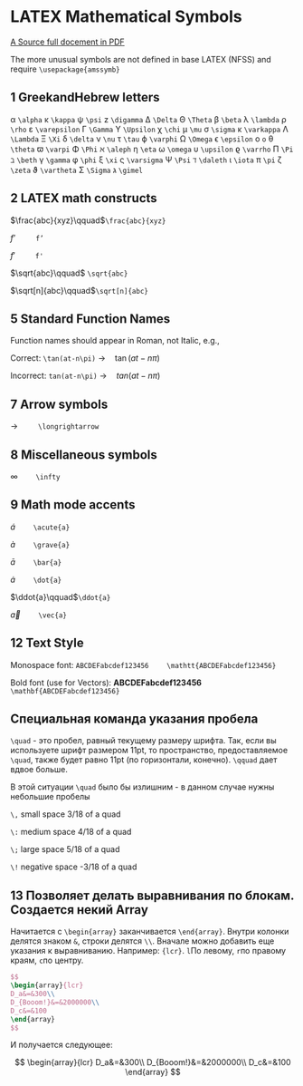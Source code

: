 # LATEX Mathematical Symbols 

[A Source full docement in PDF](./additional/LaTeX_symbols.pdf)

The more unusual symbols are not defined in base LATEX (NFSS) and require `\usepackage{amssymb}` 

## 1 GreekandHebrew letters 

α `\alpha` κ `\kappa` ψ `\psi` z `\digamma` ∆ `\Delta` Θ `\Theta` β `\beta` λ `\lambda` ρ `\rho` ε `\varepsilon` Γ `\Gamma` Υ `\Upsilon` χ `\chi` µ `\mu` σ `\sigma` κ `\varkappa` Λ `\Lambda` Ξ `\Xi` δ `\delta` ν `\nu` τ `\tau` ϕ `\varphi` Ω `\Omega` ϵ `\epsilon` o `o` θ `\theta` ϖ `\varpi` Φ `\Phi` ℵ `\aleph` η `\eta` ω `\omega` υ `\upsilon` ϱ `\varrho` Π `\Pi` ℶ `\beth` γ `\gamma` φ `\phi` ξ `\xi` ς `\varsigma` Ψ `\Psi` ℸ `\daleth` ι `\iota` π `\pi` ζ `\zeta` ϑ `\vartheta` Σ `\Sigma` ג `\gimel`

## 2 LATEX math constructs

$\frac{abc}{xyz}\qquad$`\frac{abc}{xyz}`

$f’\qquad$ `f’`

$f'\qquad$ `f'`

$\sqrt{abc}\qquad$ `\sqrt{abc}`

$\sqrt[n]{abc}\qquad$`\sqrt[n]{abc}`

## 5 Standard Function Names

Function names should appear in Roman, not Italic, e.g., 

Correct: `\tan(at-n\pi)` $\longrightarrow\quad\tan(at − n\pi)$

Incorrect: `tan(at-n\pi)` $\longrightarrow\quad{tan}(at−n\pi)$

## 7 Arrow symbols

$\longrightarrow\qquad$ `\longrightarrow`

## 8 Miscellaneous symbols

$\infty\qquad$`\infty`

## 9 Math mode accents

$\acute{a}\qquad$`\acute{a}`

$\grave{a}\qquad$`\grave{a}`

$\bar{a}\qquad$`\bar{a}`

$\dot{a}\qquad$`\dot{a}`

$\ddot{a}\qquad$`\ddot{a}`

$\vec{a}\qquad$`\vec{a}`

## 12 Text Style

Monospace font: $\mathtt{ABCDEFabcdef123456}\qquad$`\mathtt{ABCDEFabcdef123456}`

Bold font (use for Vectors): $\mathbf{ABCDEFabcdef123456}\qquad$`\mathbf{ABCDEFabcdef123456}`

## Специальная команда указания пробела

`\quad` - это пробел, равный текущему размеру шрифта. Так, если вы используете шрифт размером 11pt, то пространство, предоставляемое `\quad`, также будет равно 11pt (по горизонтали, конечно). `\qquad` дает вдвое больше.

В этой ситуации `\quad` было бы излишним - в данном случае нужны небольшие пробелы

`\,`	small space	 3/18 of a quad

`\:`	medium space	4/18 of a quad

`\;`	large space	    5/18 of a quad

`\!`	negative space	-3/18 of a quad


## 13 Позволяет делать выравнивания по блокам. Создается некий Array

Начитается с `\begin{array}` заканчивается `\end{array}`. Внутри колонки делятся знаком `&`, строки делятся `\\`. Вначале можно добавить еще указания к выравниванию. Например: `{lcr}`. `l`По левому, `r`по правому краям, `c`по центру.

```tex
$$ 
\begin{array}{lcr}
D_a&=&300\\
D_{Booom!}&=&2000000\\
D_c&=&100
\end{array} 
$$
```

И получается следующее:

$$ 
\begin{array}{lcr}
D_a&=&300\\
D_{Booom!}&=&2000000\\
D_c&=&100
\end{array} 
$$


